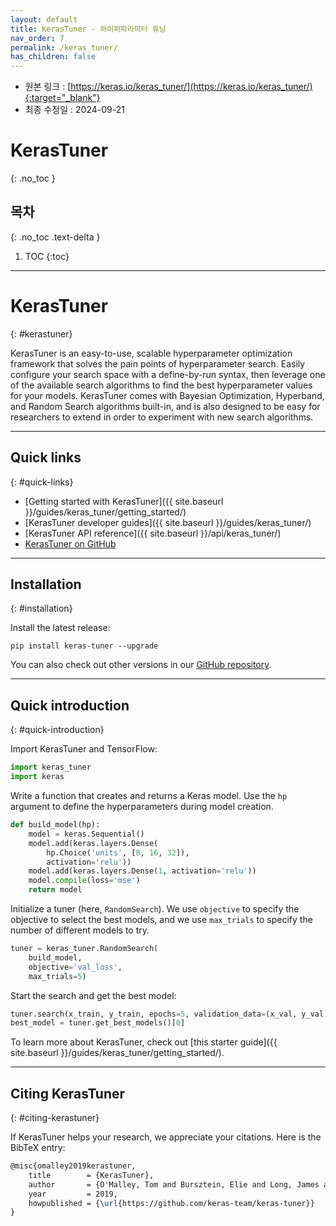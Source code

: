 ```yaml
---
layout: default
title: KerasTuner - 하이퍼파라미터 튜닝
nav_order: 7
permalink: /keras_tuner/
has_children: false
---
```


* 원본 링크 : [https://keras.io/keras_tuner/](https://keras.io/keras_tuner/){:target="_blank"}
* 최종 수정일 : 2024-09-21

# KerasTuner
{: .no_toc }

## 목차
{: .no_toc .text-delta }

1. TOC
{:toc}

---

# KerasTuner
{: #kerastuner}
<!-- # KerasTuner -->

KerasTuner is an easy-to-use, scalable hyperparameter optimization framework that solves the pain points of hyperparameter search. Easily configure your search space with a define-by-run syntax, then leverage one of the available search algorithms to find the best hyperparameter values for your models. KerasTuner comes with Bayesian Optimization, Hyperband, and Random Search algorithms built-in, and is also designed to be easy for researchers to extend in order to experiment with new search algorithms.

------------------------------------------------------------------------

## Quick links
{: #quick-links}
<!-- ## Quick links -->

-   [Getting started with KerasTuner]({{ site.baseurl }}/guides/keras_tuner/getting_started/)
-   [KerasTuner developer guides]({{ site.baseurl }}/guides/keras_tuner/)
-   [KerasTuner API reference]({{ site.baseurl }}/api/keras_tuner/)
-   [KerasTuner on GitHub](https://github.com/keras-team/keras-tuner)

------------------------------------------------------------------------

## Installation
{: #installation}
<!-- ## Installation -->

Install the latest release:

```shell
pip install keras-tuner --upgrade
```

You can also check out other versions in our [GitHub repository](https://github.com/keras-team/keras-tuner).

------------------------------------------------------------------------

## Quick introduction
{: #quick-introduction}
<!-- ## Quick introduction -->

Import KerasTuner and TensorFlow:

```python
import keras_tuner
import keras
```

Write a function that creates and returns a Keras model. Use the `hp` argument to define the hyperparameters during model creation.

```python
def build_model(hp):
    model = keras.Sequential()
    model.add(keras.layers.Dense(
        hp.Choice('units', [8, 16, 32]),
        activation='relu'))
    model.add(keras.layers.Dense(1, activation='relu'))
    model.compile(loss='mse')
    return model
```

Initialize a tuner (here, `RandomSearch`). We use `objective` to specify the objective to select the best models, and we use `max_trials` to specify the number of different models to try.

```python
tuner = keras_tuner.RandomSearch(
    build_model,
    objective='val_loss',
    max_trials=5)
```

Start the search and get the best model:

```python
tuner.search(x_train, y_train, epochs=5, validation_data=(x_val, y_val))
best_model = tuner.get_best_models()[0]
```

To learn more about KerasTuner, check out [this starter guide]({{ site.baseurl }}/guides/keras_tuner/getting_started/).

------------------------------------------------------------------------

## Citing KerasTuner
{: #citing-kerastuner}
<!-- ## Citing KerasTuner -->

If KerasTuner helps your research, we appreciate your citations. Here is the BibTeX entry:

```latex
@misc{omalley2019kerastuner,
    title        = {KerasTuner},
    author       = {O'Malley, Tom and Bursztein, Elie and Long, James and Chollet, Fran\c{c}ois and Jin, Haifeng and Invernizzi, Luca and others},
    year         = 2019,
    howpublished = {\url{https://github.com/keras-team/keras-tuner}}
}
```
